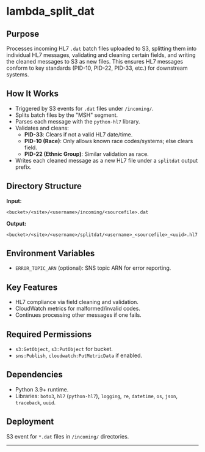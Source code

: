 # lambda_split_dat

## Purpose

Processes incoming HL7 `.dat` batch files uploaded to S3, splitting them into individual HL7 messages, validating and cleaning certain fields, and writing the cleaned messages to S3 as new files. This ensures HL7 messages conform to key standards (PID-10, PID-22, PID-33, etc.) for downstream systems.

## How It Works

- Triggered by S3 events for `.dat` files under `/incoming/`.
- Splits batch files by the "MSH" segment.
- Parses each message with the `python-hl7` library.
- Validates and cleans:
  - **PID-33**: Clears if not a valid HL7 date/time.
  - **PID-10 (Race)**: Only allows known race codes/systems; else clears field.
  - **PID-22 (Ethnic Group)**: Similar validation as race.
- Writes each cleaned message as a new HL7 file under a `splitdat` output prefix.

## Directory Structure

**Input:**
```
<bucket>/<site>/<username>/incoming/<sourcefile>.dat
```
**Output:**
```
<bucket>/<site>/<username>/splitdat/<username>_<sourcefile>_<uuid>.hl7
```

## Environment Variables

- `ERROR_TOPIC_ARN` (optional): SNS topic ARN for error reporting.

## Key Features

- HL7 compliance via field cleaning and validation.
- CloudWatch metrics for malformed/invalid codes.
- Continues processing other messages if one fails.

## Required Permissions

- `s3:GetObject`, `s3:PutObject` for bucket.
- `sns:Publish`, `cloudwatch:PutMetricData` if enabled.

## Dependencies

- Python 3.9+ runtime.
- Libraries: `boto3`, `hl7` (`python-hl7`), `logging`, `re`, `datetime`, `os`, `json`, `traceback`, `uuid`.

## Deployment

S3 event for `*.dat` files in `/incoming/` directories.

---

